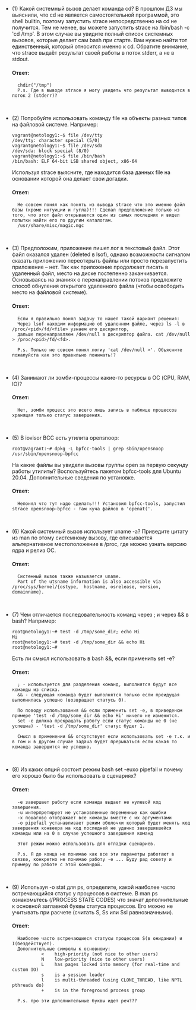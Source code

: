 * (1) Какой системный вызов делает команда cd? В прошлом ДЗ мы выяснили, что cd не является самостоятельной программой, это shell builtin, поэтому запустить strace непосредственно на cd не получится. Тем не менее, вы можете запустить strace на /bin/bash -c 'cd /tmp'. В этом случае вы увидите полный список системных вызовов, которые делает сам bash при старте. Вам нужно найти тот единственный, который относится именно к cd. Обратите внимание, что strace выдаёт результат своей работы в поток stderr, а не в stdout.
    #### Ответ:
    ```
      chdir("/tmp")
      P.s. Где в выводе strace я могу увидеть что результат выводится в поток 2 (stderr)?
    ```
  <br>
* (2) Попробуйте использовать команду file на объекты разных типов на файловой системе. Например:
      
      vagrant@netology1:~$ file /dev/tty
      /dev/tty: character special (5/0)
      vagrant@netology1:~$ file /dev/sda
      /dev/sda: block special (8/0)
      vagrant@netology1:~$ file /bin/bash
      /bin/bash: ELF 64-bit LSB shared object, x86-64
  Используя strace выясните, где находится база данных file на основании которой она делает свои догадки.
    #### Ответ:
    ```
      Не совсем понял как понять из вывода strace что это именно файл базы (кроме интуиции и гугла)!!! Сделал предположение только из того, что этот файл открывается один из самых последних и видел попытки найти его по другим каталогам.
      /usr/share/misc/magic.mgc 
    ```
  <br>
* (3) Предположим, приложение пишет лог в текстовый файл. Этот файл оказался удален (deleted в lsof), однако возможности сигналом сказать приложению переоткрыть файлы или просто перезапустить приложение – нет. Так как приложение продолжает писать в удаленный файл, место на диске постепенно заканчивается. Основываясь на знаниях о перенаправлении потоков предложите способ обнуления открытого удаленного файла (чтобы освободить место на файловой системе).
    #### Ответ:
    ```
      Если я правильно понял задачу то нашел такой вариант решения:
      Через lsof находим информацию об удаленном файле, через ls -l в /proc/<pid>/fd/<file> узнаем его дескриптор,
      дальше перенаправляем /dev/null в дескриптор файла. cat /dev/null > /proc/<pid>/fd/<fd>.
      
      P.s. Только не совсем понял логиу 'cat /dev/null >'. Объясните пожалуйста как это правильно понимать!?
    ```
  <br>
* (4) Занимают ли зомби-процессы какие-то ресурсы в ОС (CPU, RAM, IO)?
    #### Ответ:
    ```
      Нет, зомби процесс это всего лишь запись в таблице процессов хранящая только статус завершения.
    ```
  <br>
* (5) В iovisor BCC есть утилита opensnoop:

      root@vagrant:~# dpkg -L bpfcc-tools | grep sbin/opensnoop
      /usr/sbin/opensnoop-bpfcc
  На какие файлы вы увидели вызовы группы open за первую секунду работы утилиты? Воспользуйтесь пакетом bpfcc-tools для Ubuntu 20.04. Дополнительные сведения по установке.
    #### Ответ:
    ```
      Непонял что тут надо сделать!!! Установил bpfcc-tools, запустил strace opensnoop-bpfcc - там куча файлов в 'openat('. 
    ```
  <br>
* (6) Какой системный вызов использует uname -a? Приведите цитату из man по этому системному вызову, где описывается альтернативное местоположение в /proc, где можно узнать версию ядра и релиз ОС.
    #### Ответ:
    ```
      Системный вызов также называется uname.
      Part of the utsname information is also accessible via  /proc/sys/kernel/{ostype,  hostname, osrelease, version, domainname}.
    ```
  <br>
* (7) Чем отличается последовательность команд через ; и через && в bash? Например:
      
      root@netology1:~# test -d /tmp/some_dir; echo Hi
      Hi
      root@netology1:~# test -d /tmp/some_dir && echo Hi
      root@netology1:~#
  Есть ли смысл использовать в bash &&, если применить set -e?
    #### Ответ:
    ```
      ; - используется для разделения команд, выполнятся будут все команды из списка.
      && - следующая команда будет выполнятся только если преидущая выполнилась успешно (возвращает статусь 0).
      
      По поводу использования && если применить set -e, в приведеном примере 'test -d /tmp/some_dir && echo Hi' ничего не изменится.
      set -e должна прекращать работу если статус команды не 0 (не успешна) - 'test -d /tmp/some_dir' статус будет 1.
  
      Смысл в применении && отсутствует если использовать set -e т.к. и в том и в другом случае задача будет прерываться если какая то команда завершится не успешно. 
    ```
  <br>
* (8) Из каких опций состоит режим bash set -euxo pipefail и почему его хорошо было бы использовать в сценариях?
    #### Ответ:
    ```
      -e завершает работу если команда выдает не нулевой код завершения.
      -u интерпретирует не установленные переменные как ошибки
      -x пошагово отображает все команды вместе с их аргументами
      -o pipefail устанавливает режим оболочки который будет менять код завершения конвеера на код последней не удачно завершившейся команды или на 0 в случае успешного завершения команд
  
      Этот режим можно использовать для отладки сценариев.
  
      P.s. Я до конца не понимаю как все эти параметры работают в связке, конкретно не понимаю работу -e ... Буду рад совету и примеру по работе с этой командой.
    ```
  <br>
* (9) Используя -o stat для ps, определите, какой наиболее часто встречающийся статус у процессов в системе. В man ps ознакомьтесь (/PROCESS STATE CODES) что значат дополнительные к основной заглавной буквы статуса процессов. Его можно не учитывать при расчете (считать S, Ss или Ssl равнозначными).
    #### Ответ:
    ```
      Наиболее часто встречающиеся статусы процессов S(в ожидании) и I(бездействует).
      Дополнительные символы к основному:
               <    high-priority (not nice to other users)
               N    low-priority (nice to other users)
               L    has pages locked into memory (for real-time and custom IO)
               s    is a session leader
               l    is multi-threaded (using CLONE_THREAD, like NPTL pthreads do)
               +    is in the foreground process group
  
      P.s. про эти дополнительные буквы идет реч???
    ```
  <br>
